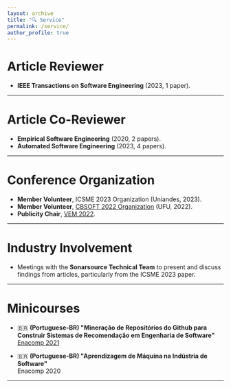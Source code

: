 ```yaml
---
layout: archive
title: "🔍 Service"
permalink: /service/
author_profile: true
---
```


# Article Reviewer

- **IEEE Transactions on Software Engineering** (2023, 1 paper).

---

# Article Co-Reviewer

- **Empirical Software Engineering** (2020, 2 papers).
- **Automated Software Engineering** (2023, 4 papers).

---

# Conference Organization

- **Member Volunteer**, ICSME 2023 Organization (Uniandes, 2023).
- **Member Volunteer**, [CBSOFT 2022 Organization](https://cbsoft2022.facom.ufu.br/organizacao.php) (UFU, 2022).
- **Publicity Chair**, [VEM 2022](https://vemworkshop.github.io/vem2022/organization.html).

---

# Industry Involvement

- Meetings with the **Sonarsource Technical Team** to present and discuss findings from articles, particularly from the ICSME 2023 paper.

---

# Minicourses

- 🇧🇷 **(Portuguese-BR) "Mineração de Repositórios do Github para Construir Sistemas de Recomendação em Engenharia de Software"**  
  [Enacomp 2021](https://www.enacomp.com.br/)

- 🇧🇷 **(Portuguese-BR) "Aprendizagem de Máquina na Indústria de Software"**  
  Enacomp 2020

---
